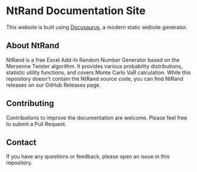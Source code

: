 # NtRand Documentation Site

This website is built using [Docusaurus](https://docusaurus.io/), a modern static website generator.

## About NtRand

NtRand is a free Excel Add-In Random Number Generator based on the Mersenne Twister algorithm. It provides various probability distributions, statistic utility functions, and covers Monte Carlo VaR calculation.
While this repository doesn't contain the NtRand source code, you can find NtRand releases on our GitHub Releases page.

## Contributing

Contributions to improve the documentation are welcome. Please feel free to submit a Pull Request.

## Contact

If you have any questions or feedback, please open an issue in this repository.
